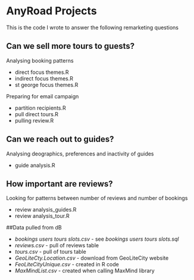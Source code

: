 # AnyRoad Projects
This is the code I wrote to answer the following remarketing questions

## Can we sell more tours to guests?
Analysing booking patterns

* direct focus themes.R
* indirect focus themes.R
* st george focus themes.R

Preparing for email campaign

* partition recipients.R
* pull direct tours.R
* pulling review.R

## Can we reach out to guides?
Analysing deographics, preferences and inactivity of guides

* guide analysis.R

## How important are reviews?
Looking for patterns between number of reviews and number of bookings

* review analysis_guides.R
* review analysis_tour.R

##Data pulled from dB
* *bookings users tours slots.csv* - see *bookings users tours slots.sql*
* *reviews.csv* - pull of reviews table
* *tours.csv* - pull of tours table
* *GeoLiteCty.Location.csv* - download from GeoLiteCity website
* *FeoLiteCityUnique.csv* - created in R code
* *MaxMindList.csv* - created when calling MaxMind library